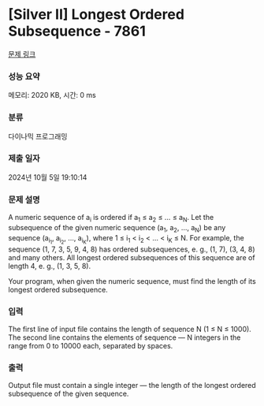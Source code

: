 # [Silver II] Longest Ordered Subsequence - 7861 

[문제 링크](https://www.acmicpc.net/problem/7861) 

### 성능 요약

메모리: 2020 KB, 시간: 0 ms

### 분류

다이나믹 프로그래밍

### 제출 일자

2024년 10월 5일 19:10:14

### 문제 설명

<p>A numeric sequence of a<sub>i</sub> is ordered if a<sub>1</sub> ≤ a<sub>2</sub> ≤ … ≤ a<sub>N</sub>. Let the subsequence of the given numeric sequence (a<sub>1</sub>, a<sub>2</sub>, …, a<sub>N</sub>) be any sequence (a<sub>i<sub>1</sub></sub>, a<sub>i<sub>2</sub></sub>, …, a<sub>i<sub>K</sub></sub>), where 1 ≤ i<sub>1</sub> < i<sub>2</sub> < … < i<sub>K</sub> ≤ N. For example, the sequence (1, 7, 3, 5, 9, 4, 8) has ordered subsequences, e. g., (1, 7), (3, 4, 8) and many others. All longest ordered subsequences of this sequence are of length 4, e. g., (1, 3, 5, 8).</p>

<p>Your program, when given the numeric sequence, must find the length of its longest ordered subsequence.</p>

### 입력 

 <p>The first line of input file contains the length of sequence N (1 ≤ N ≤ 1000). The second line contains the elements of sequence — N integers in the range from 0 to 10000 each, separated by spaces.</p>

### 출력 

 <p>Output file must contain a single integer — the length of the longest ordered subsequence of the given sequence.</p>


